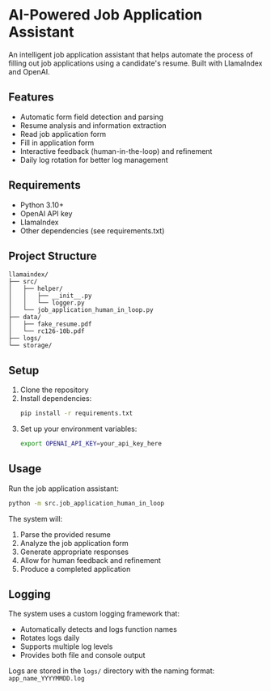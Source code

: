 # AI-Powered Job Application Assistant

An intelligent job application assistant that helps automate the process of filling out job applications using a candidate's resume. Built with LlamaIndex and OpenAI.

## Features

- Automatic form field detection and parsing
- Resume analysis and information extraction
- Read job application form
- Fill in application form
- Interactive feedback (human-in-the-loop) and refinement
- Daily log rotation for better log management

## Requirements

- Python 3.10+
- OpenAI API key
- LlamaIndex
- Other dependencies (see requirements.txt)

## Project Structure

```
llamaindex/
├── src/
│   ├── helper/
│   │   ├── __init__.py
│   │   └── logger.py
│   └── job_application_human_in_loop.py
├── data/
│   ├── fake_resume.pdf
│   └── rc126-10b.pdf
├── logs/
└── storage/
```

## Setup

1. Clone the repository
2. Install dependencies:
   ```bash
   pip install -r requirements.txt
   ```
3. Set up your environment variables:
   ```bash
   export OPENAI_API_KEY=your_api_key_here
   ```

## Usage

Run the job application assistant:

```bash
python -m src.job_application_human_in_loop
```

The system will:
1. Parse the provided resume
2. Analyze the job application form
3. Generate appropriate responses
4. Allow for human feedback and refinement
5. Produce a completed application

## Logging

The system uses a custom logging framework that:
- Automatically detects and logs function names
- Rotates logs daily
- Supports multiple log levels
- Provides both file and console output

Logs are stored in the `logs/` directory with the naming format: `app_name_YYYYMMDD.log`

